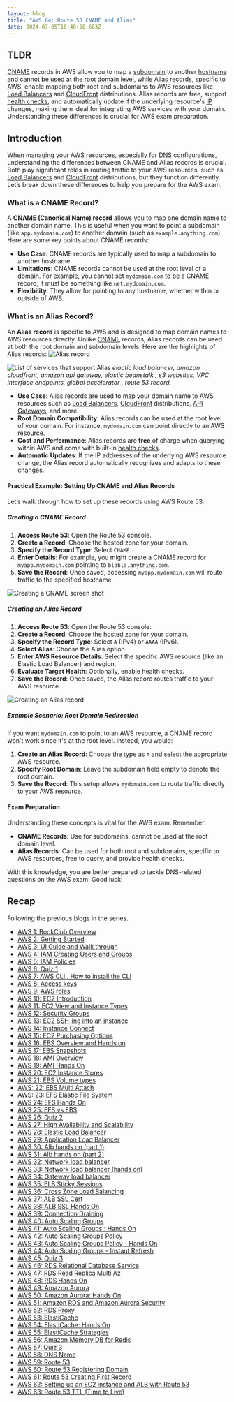 ```yaml
---
layout: blog
title: "AWS 64: Route 53 CNAME and Alias"
date: 2024-07-05T10:40:50.683Z
---
```


## TLDR

[CNAME](https://docs.aws.amazon.com/managedservices/latest/ctref/management-directory-dns-add-cname-record.html) records in AWS allow you to map a [subdomain](https://kb.hubkengroup.com/en/what-are-domains-and-subdomains) to another [hostname](https://en.wikipedia.org/wiki/Hostname#:~:text=On%20the%20Internet%2C%20a%20hostname,the%20domain%20name%20wikipedia.org.) and cannot be used at the [root domain level](https://raventools.com/marketing-glossary/root-domain/), while [Alias records](https://support.dnsimple.com/articles/alias-record/), specific to AWS, enable mapping both root and subdomains to AWS resources like [Load Balancers](https://magicishaqblog.netlify.app/ElasticLoadBalancing/2023-08-12-aws-28-ELB/) and [CloudFront](https://aws.amazon.com/cloudfront/) distributions. Alias records are free, support [health checks](https://aws.amazon.com/builders-library/implementing-health-checks/), and automatically update if the underlying resource's [IP](https://en.wikipedia.org/wiki/IP_address) changes, making them ideal for integrating AWS services with your domain. Understanding these differences is crucial for AWS exam preparation.

## Introduction

When managing your AWS resources, especially for [DNS](https://magicishaqblog.netlify.app/2024-03-12-aws-58-DNS-name/) configurations, understanding the differences between CNAME and Alias records is crucial. Both play significant roles in routing traffic to your AWS resources, such as [Load Balancers](https://magicishaqblog.netlify.app/ElasticLoadBalancing/2023-08-12-aws-28-ELB/) and [CloudFront](https://aws.amazon.com/cloudfront/) distributions, but they function differently. Let’s break down these differences to help you prepare for the AWS exam.

### What is a CNAME Record?

A **CNAME (Canonical Name) record** allows you to map one domain name to another domain name. This is useful when you want to point a subdomain (like `app.mydomain.com`) to another domain (such as `example.anything.com`). Here are some key points about CNAME records:

- **Use Case**: CNAME records are typically used to map a subdomain to another hostname.
- **Limitations**: CNAME records cannot be used at the root level of a domain. For example, you cannot set `mydomain.com` to be a CNAME record; it must be something like `net.mydomain.com`.
- **Flexibility**: They allow for pointing to any hostname, whether within or outside of AWS.

### What is an Alias Record?

An **Alias record** is specific to AWS and is designed to map domain names to AWS resources directly. Unlike [CNAME](https://docs.aws.amazon.com/managedservices/latest/ctref/management-directory-dns-add-cname-record.html) records, Alias records can be used at both the root domain and subdomain levels. Here are the highlights of Alias records:
![Alias record](/blog/src/images/64/64-1.png)

![List of services that support Alias](/blog/src/images/64/64-2.png)
_elactic load balancer, amazon cloudfront, amazon api gateway, elastic beanstalk , s3 websites, VPC interface endpoints, global accelerator , route 53 record_.

- **Use Case**: Alias records are used to map your domain name to AWS resources such as [Load Balancers](https://magicishaqblog.netlify.app/ElasticLoadBalancing/2023-08-12-aws-28-ELB/), [CloudFront](https://aws.amazon.com/cloudfront/) distributions, [API Gateways](https://aws.amazon.com/api-gateway/), and more.
- **Root Domain Compatibility**: Alias records can be used at the root level of your domain. For instance, `mydomain.com` can point directly to an AWS resource.
- **Cost and Performance**: Alias records are **free** of charge when querying within AWS and come with built-in [health checks](https://aws.amazon.com/builders-library/implementing-health-checks/).
- **Automatic Updates**: If the IP addresses of the underlying AWS resource change, the Alias record automatically recognizes and adapts to these changes.

#### Practical Example: Setting Up CNAME and Alias Records

Let’s walk through how to set up these records using AWS Route 53.

##### Creating a CNAME Record

1. **Access Route 53**: Open the Route 53 console.
2. **Create a Record**: Choose the hosted zone for your domain.
3. **Specify the Record Type**: Select `CNAME`.
4. **Enter Details**: For example, you might create a CNAME record for `myapp.mydomain.com` pointing to `blabla.anything.com`.
5. **Save the Record**: Once saved, accessing `myapp.mydomain.com` will route traffic to the specified hostname.

![Creating a CNAME screen shot](/blog/src/images/64/64-3.png)

##### Creating an Alias Record

1. **Access Route 53**: Open the Route 53 console.
2. **Create a Record**: Choose the hosted zone for your domain.
3. **Specify the Record Type**: Select `A` (IPv4) or `AAAA` (IPv6).
4. **Select Alias**: Choose the Alias option.
5. **Enter AWS Resource Details**: Select the specific AWS resource (like an Elastic Load Balancer) and region.
6. **Evaluate Target Health**: Optionally, enable health checks.
7. **Save the Record**: Once saved, the Alias record routes traffic to your AWS resource.

![Creating an Alias record](/blog/src/images/64/64-4.png)

##### Example Scenario: Root Domain Redirection

If you want `mydomain.com` to point to an AWS resource, a CNAME record won't work since it's at the root level. Instead, you would:

1. **Create an Alias Record**: Choose the type as `A` and select the appropriate AWS resource.
2. **Specify Root Domain**: Leave the subdomain field empty to denote the root domain.
3. **Save the Record**: This setup allows `mydomain.com` to route traffic directly to your AWS resource.

#### Exam Preparation

Understanding these concepts is vital for the AWS exam. Remember:

- **CNAME Records**: Use for subdomains, cannot be used at the root domain level.
- **Alias Records**: Can be used for both root and subdomains, specific to AWS resources, free to query, and provide health checks.

With this knowledge, you are better prepared to tackle DNS-related questions on the AWS exam. Good luck!

## Recap

Following the previous blogs in the series.

- [AWS 1: BookClub Overview](https://magicishaqblog.netlify.app/aws/)
- [AWS 2: Getting Started](https://magicishaqblog.netlify.app/2023-01-23-aws-2-getting-started/)
- [AWS 3: UI Guide and Walk through](https://magicishaqblog.netlify.app/2023-01-27-aws-3-UI-guide-and-walkthrough)
- [AWS 4: IAM Creating Users and Groups](https://magicishaqblog.netlify.app/2023-01-28-aws-4-IAM)
- [AWS 5: IAM Policies](https://magicishaqblog.netlify.app/2023-02-03-aws-5-IAM-polices)
- [AWS 6: Quiz 1 ](https://magicishaqblog.netlify.app/aws-quiz-one)
- [AWS 7: AWS CLI , How to install the CLI](https://magicishaqblog.netlify.app/2023-10-03-aws-7-cli)
- [AWS 8: Access keys](https://magicishaqblog.netlify.app/2023-10-03-aws-8-access-keys)
- [AWS 9: AWS roles](https://magicishaqblog.netlify.app/2023-02-17-aws-9-roles)
- [AWS 10: EC2 Introduction](https://magicishaqblog.netlify.app/2023-02-24-aws-10-EC2/)
- [AWS 11: EC2 View and Instance Types](https://magicishaqblog.netlify.app/2023-03-03-aws-11-EC2-View-and-instance-types)
- [AWS 12: Security Groups](https://magicishaqblog.netlify.app/2023-03-10-aws-12-security-groups)
- [AWS 13: EC2 SSH-ing into an instance](https://magicishaqblog.netlify.app/2023-03-17-aws-13-ssh)
- [AWS 14: Instance Connect](https://magicishaqblog.netlify.app/2023-03-24-aws-14-instance-connect)
- [AWS 15: EC2 Purchasing Options](https://magicishaqblog.netlify.app/2023-03-31-aws-15-EC2-purchasing-options)
- [AWS 16: EBS Overview and Hands on](https://magicishaqblog.netlify.app/2023-04-14-aws-16-EBS-Overview-and-Hands-On)
- [AWS 17: EBS Snapshots](https://magicishaqblog.netlify.app/2023-04-21-aws-17-ebs-snapshots)
- [AWS 18: AMI Overview](https://magicishaqblog.netlify.app/2023-04-28-aws-18-ami)
- [AWS 19: AMI Hands On](https://magicishaqblog.netlify.app/2023-06-02-aws-19-AMI-Hands-On)
- [AWS 20: EC2 Instance Stores](https://magicishaqblog.netlify.app/2023-06-09-aws-20-EC2-Instance-Store)
- [AWS 21: EBS Volume types](https://magicishaqblog.netlify.app/2023-06-16-aws-21-EBS-volume-types)
- [AWS: 22: EBS Multi Attach](https://magicishaqblog.netlify.app/2023-06-23-aws-22-EBS-Multi-Attach)
- [AWS: 23: EFS Elastic File System](https://magicishaqblog.netlify.app/2023-06-30-aws-23-EFS-Elastic-File-System)
- [AWS 24: EFS Hands On](https://magicishasblog.netlify.app/2023-07-07-aws-24-EFS-Hands-On)
- [AWS 25: EFS vs EBS](https://magicishasblog.netlify.app/2023-07-14-aws-25-EFS-vs-EBS)
- [AWS 26: Quiz 2](https://magicishaqblog.netlify.app/quiz-2/2023-07-21-aws-26-quiz-2/)
- [AWS 27: High Availability and Scalability ](https://magicishaqblog.netlify.app/section6/2023-07-28-high_availability_and_scalability/)
- [AWS 28: Elastic Load Balancer](https://magicishaqblog.netlify.app/ElasticLoadBalancing/2023-08-11-aws-28-elastic-load-balancing/)
- [AWS 29: Application Load Balancer](https://magicishaqblog.netlify.app/ApplicationLoadBalancer/2023-08-18-aws-29-applicaton-load-balancer/)
- [AWS 30: Alb hands on (part 1)](https://magicishaqblog.netlify.app/ApplicationLoadBalancer/2023-08-25-aws-30-alb-hands-on/)
- [AWS 31: Alb hands on (part 2)](https://magicishaqblog.netlify.app/ApplicationLoadBalancer/2023-09-01-aws-31-more-on-alb/)
- [AWS 32: Network load balancer](https://magicishaqblog.netlify.app/NLB/2023-09-09-aws-32-network-load-balancer/)
- [AWS 33: Network load balancer (hands on)](https://magicishaqblog.netlify.app/NLB/2023-09-15-aws-33-network-load-balancer-hands-on/)
- [AWS 34: Gateway load balancer](https://magicishaqblog.netlify.app/GatewayLoadBalancer/2023-09-22-aws-34-gateway-load-balancer/)
- [AWS 35: ELB Sticky Sessions](https://magicishaqblog.netlify.app/ElasticLoadBalancing/2022-09-29-aws-35-ELB-Sticky-sessions/)
- [AWS 36: Cross Zone Load Balancing](https://magicishaqblog.netlify.app/CrossZoneLoadBalancing/2023-10-06-aws-36-cross-zone-load-balancing/)
- [AWS 37: ALB SSL Cert](https://magicishaqblog.netlify.app/ElasticLoadBalancing/2023-10-13-aws-37-ALB-SSL-Cert/)
- [AWS 38: ALB SSL Hands On](https://magicishaqblog.netlify.app/ElasticLoadBalancing/2023-10-20-aws-38-ALB-SSL-Hands-On/)
- [AWS 39: Connection Draining](https://magicishaqblog.netlify.app/2023-27-10-aws-39-connection-draining/)
- [AWS 40: Auto Scaling Groups](https://magicishaqblog.netlify.app/2023-11-10-aws-40-Auto-Scaling-Groups/)
- [AWS 41: Auto Scaling Groups : Hands On](https://magicishaqblog.netlify.app/2023-11-17-aws-41-auto-scaling-groups-hands-on/)
- [AWS 42: Auto Scaling Groups Policy](https://magicishaqblog.netlify.app/2023-11-24-aws-42-Auto-Scaling-Groups-Policy/)
- [AWS 43: Auto Scaling Groups Policy - Hands On](https://magicishaqblog.netlify.app/2023-12-01-aws-43-auto-scaling-groups-hands-on/)
- [AWS 44: Auto Scaling Groups - Instant Refresh](https://magicishaqblog.netlify.app/2023-12-08-aws-44-auto-scaling-groups-instant-refresh/)
- [AWS 45: Quiz 3](https://magicishaqblog.netlify.app/quiz-3/2023-12-15-aws-45-quiz-3/)
- [AWS 46: RDS Relational Database Service](https://magicishaqblog.netlify.app/2023-12-22-aws-46-RDS/)
- [AWS 47: RDS Read Replica Multi Az](https://magicishaqblog.netlify.app/2023-29-12-aws-47-RDS-read-replica-Multi-Az/)
- [AWS 48: RDS Hands On](https://magicishaqblog.netlify.app/2023-05-01-aws-48-RDS-Hands-On/)
- [AWS 49: Amazon Aurora](https://magicishaqblog.netlify.app/2023-01-12-aws-49-Amazon-Aurora/)
- [AWS 50: Amazon Aurora: Hands On](https://magicishaqblog.netlify.app/2024-01-19-aws-50-Amazon-Aurora-hands-on/)
- [AWS 51: Amazon RDS and Amazon Aurora Security](https://magicishaqblog.netlify.app/2024-01-26-aws-51-Amazon-RDS-and-Amazon-Aurora-Security/)
- [AWS 52: RDS Proxy](https://magicishaqblog.netlify.app/2024-02-02-aws-52-RDS-Proxy/)
- [AWS 53: ElastiCache](https://magicishaqblog.netlify.app/2024-02-09-aws-53-ElastiCache/)
- [AWS 54: ElastiCache: Hands On](https://magicishaqblog.netlify.app/StructuredClone/2024-02-16-aws-54-ElastiCache-Hands-On/)
- [AWS 55: ElastiCache Strategies](https://magicishaqblog.netlify.app/2024-01-03-aws-55-ElastiCache-Strategies/)
- [AWS 56: Amazon Memory DB for Redis](https://magicishaqblog.netlify.app/2023-03-15-aws-56-AmazonMemoryDB-for-Redis/)
- [AWS 57: Quiz 3](https://magicishaqblog.netlify.app/quiz-4/2023-03-22-aws-57-quiz-4/)
- [AWS 58: DNS Name](https://magicishaqblog.netlify.app/2024-03-12-aws-58-DNS-name/)
- [AWS 59: Route 53](https://magicishaqblog.netlify.app/2024-04-19-aws-Route53-overview/)
- [AWS 60: Route 53 Registering Domain](https://magicishaqblog.netlify.app/2024-04-26-aws-60-Route53-registering-domain/)
- [AWS 61: Route 53 Creating First Record](https://magicishaqblog.netlify.app/2024-05-03-aws-61-Route53-Creating-First-Record/)
- [AWS 62: Setting up an EC2 instance and ALB with Route 53](https://magicishaqblog.netlify.app/2024-05-10-aws-62-setting-up-ec2-instances-and-alb-with-route-53/)
- [AWS 63: Route 53 TTL (Time to Live)](https://magicishaqblog.netlify.app/2024-05-17-aws-63-Route53-TTL/)
